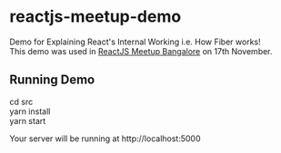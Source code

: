 # reactjs-meetup-demo
Demo for Explaining React's Internal Working i.e. How Fiber works!  
This demo was used in [ReactJS Meetup Bangalore](https://aka.ms/react-meetup) on 17th November. 

## Running Demo
cd src <br/>
yarn install <br/>
yarn start <br />

Your server will be running at http://localhost:5000
